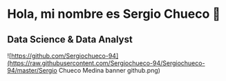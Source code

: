 # Hola, mi nombre es Sergio Chueco 👋

## Data Science & Data Analyst

![https://github.com/Sergiochueco-94](https://raw.githubusercontent.com/Sergiochueco-94/Sergiochueco-94/master/Sergio Chueco Medina banner github.png)



